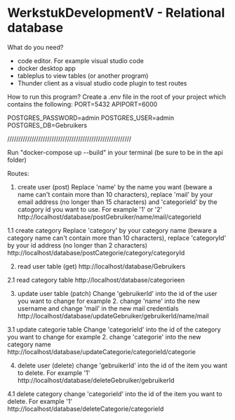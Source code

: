 # WerkstukDevelopmentV - Relational database

What do you need?
- code editor. For example visual studio code
- docker desktop app
- tableplus to view tables (or another program)
- Thunder client as a visual studio code plugin to test routes

How to run this program?
Create a .env file in the root of your project which contains the following:
PORT=5432
APIPORT=6000

POSTGRES_PASSWORD=admin
POSTGRES_USER=admin
POSTGRES_DB=Gebruikers

////////////////////////////////////////////////////////

Run "docker-compose up --build" in your terminal (be sure to be in the api folder)

Routes:
1. create user (post)
Replace 'name' by the name you want (beware a name can't contain more than 10 characters), replace 'mail' by your email address (no longer than 15 characters) and 'categorieId' by the catogory id you want to use. For example '1' or '2'
http://localhost/database/postGebruiker/name/mail/categorieId

1.1 create category
Replace 'category' by your category name (beware a category name can't contain more than 10 characters), replace 'categoryId' by your id address (no longer than 2 characters)
http://localhost/database/postCategorie/category/categoryId

2. read user table (get)
http://localhost/database/Gebruikers

2.1 read category table
http://localhost/database/categorieen

3. update user table (patch)
Change 'gebruikerId' into the id of the user you want to change for example 2. change 'name' into the new username and change 'mail' in the new mail credentials
http://localhost/database/updateGebruiker/gebruikerId/name/mail

3.1 update categorie table
Change 'categorieId' into the id of the category you want to change for example 2. change 'categorie' into the new category name
http://localhost/database/updateCategorie/categorieId/categorie

4. delete user (delete)
change 'gebruikerId' into the id of the item you want to delete. For example '1'
http://localhost/database/deleteGebruiker/gebruikerId

4.1 delete category
change 'categorieId' into the id of the item you want to delete. For example '1'
http://localhost/database/deleteCategorie/categorieId